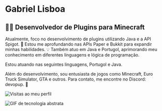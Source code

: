 # **Gabriel Lisboa**  
## 👨‍💻 **Desenvolvedor de Plugins para Minecraft**  
Atualmente, foco no desenvolvimento de plugins utilizando Java e a API Spigot. 🚀 Estou me aprofundando nas APIs Paper e Bukkit para expandir minhas habilidades. 💡 Também atuo em Java e Portugol, aprimorando meu conhecimento em diferentes linguagens e lógica de programação.

Estou atuando nas seguintes linguagens, Portugol e Java.

Além do desenvolvimento, sou entusiasta de jogos como Minecraft, Euro Truck Simulator, GTA e outros.
Para contato, me encontre no Discord: devopup. 💬

![Visitas ao meu perfil](https://komarev.com/ghpvc/?username=devopup&label=Visitas+ao+perfil)


![GIF de tecnologia abstrata](https://media.giphy.com/media/1vlBgKjXEz1jTtsuiH/giphy.gif) 
